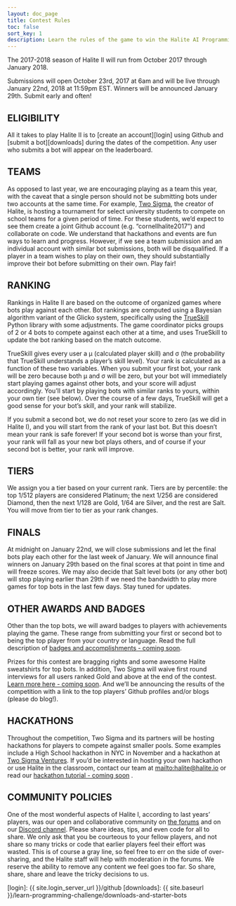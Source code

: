 ```yaml
---
layout: doc_page
title: Contest Rules
toc: false
sort_key: 1
description: Learn the rules of the game to win the Halite AI Programming Challenge.
---
```


The 2017-2018 season of Halite II will run from October 2017 through January 2018. 

Submissions will open October 23rd, 2017 at 6am and will be live through January 22nd, 2018 at 11:59pm EST. Winners will be announced January 29th. Submit early and often!


## ELIGIBILITY

All it takes to play Halite II is to [create an account][login] using Github and [submit a bot][downloads] during the dates of the competition. Any user who submits a bot will appear on the leaderboard.

## TEAMS

As opposed to last year, we are encouraging playing as a team this year, with the caveat that a single person should not be submitting bots under two accounts at the same time. For example, [Two Sigma](https://www.twosigma.com), the creator of Halite, is hosting a tournament for select university students to compete on school teams for a given period of time. For these students, we’d expect to see them create a joint Github account (e.g. “cornellhalite2017”) and collaborate on code. We understand that hackathons and events are fun ways to learn and progress. However, if we see a team submission and an individual account with similar bot submissions, both will be disqualified. If a player in a team wishes to play on their own, they should substantially improve their bot before submitting on their own. Play fair!

## RANKING
Rankings in Halite II are based on the outcome of organized games where bots play against each other. Bot rankings are computed using a Bayesian algorithm variant of the Glicko system, specifically using the [TrueSkill](https://www.microsoft.com/en-us/research/project/trueskill-ranking-system/) Python library with some adjustments. The game coordinator picks groups of 2 or 4 bots to compete against each other at a time, and uses TrueSkill to update the bot ranking based on the match outcome.

TrueSkill gives every user a μ (calculated player skill) and σ (the probability that TrueSkill understands a player’s skill level). Your rank is calculated as a function of these two variables. When you submit your first bot, your rank will be zero because both μ and  σ will be zero, but your bot will immediately start playing games against other bots, and your score will adjust accordingly. You’ll start by playing bots with similar ranks to yours, within your own tier (see below). Over the course of a few days, TrueSkill will get a good sense for your bot’s skill, and your rank will stabilize. 

If you submit a second bot, we do not reset your score to zero (as we did in Halite I), and you will start from the rank of your last bot. But this doesn’t mean your rank is safe forever! If your second bot is worse than your first, your rank will fall as your new bot plays others, and of course if your second bot is better, your rank will improve.

## TIERS
We assign you a tier based on your current rank.  Tiers are by percentile: the top 1/512 players are considered Platinum; the next 1/256 are considered Diamond, then the next 1/128 are Gold, 1/64 are Silver, and the rest are Salt. You will move from tier to tier as your rank changes.

## FINALS
At midnight on January 22nd, we will close submissions and let the final bots play each other for the last week of January. We will announce final winners on January 29th based on the final scores at that point in time and will freeze scores. We may also decide that Salt level bots (or any other bot) will stop playing earlier than 29th if we need the bandwidth to play more games for top bots in the last few days. Stay tuned for updates.

## OTHER AWARDS AND BADGES
Other than the top bots, we will award badges to players with achievements playing the game. These range from submitting your first or second bot to being the top player from your country or language. Read the full description of [badges and accomplishments - coming soon]().

Prizes for this contest are bragging rights and some awesome Halite sweatshirts for top bots. In addition, Two Sigma will waive first round interviews for all users ranked Gold and above at the end of the contest. [Learn more here - coming soon](). And we’ll be announcing the results of the competition with a link to the top players’ Github profiles and/or blogs (please do blog!).

## HACKATHONS
Throughout the competition, Two Sigma and its partners will be hosting hackathons for players to compete against smaller pools. Some examples include a High School hackathon in NYC in November and a hackathon at [Two Sigma Ventures](https://www.twosigmaventures.com/). If you’d be interested in hosting your own hackathon or use Halite in the classroom, contact our team at <mailto:halite@halite.io> or read our [hackathon tutorial - coming soon]() .

## COMMUNITY POLICIES
One of the most wonderful aspects of Halite I, according to last years’ players, was our open and collaborative community on [the forums](forums.halite.io]) and on our [Discord channel](https://discordapp.com/invite/EqW8DCB). Please share ideas, tips, and even code for all to share. We only ask that you be courteous to your fellow players, and not share so many tricks or code that earlier players feel their effort was wasted. This is of course a gray line, so feel free to err on the side of over-sharing, and the Halite staff will help with moderation in the forums. We reserve the ability to remove any content we feel goes too far. So share, share, share and leave the tricky decisions to us.

[login]: {{ site.login_server_url }}/github
[downloads]: {{ site.baseurl }}/learn-programming-challenge/downloads-and-starter-bots
